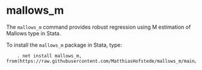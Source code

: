 # mallows_m

The `mallows_m` command provides robust regression using M estimation of Mallows type in Stata.

To install the `mallows_m` package in Stata, type: 

        . net install mallows_m, from(https://raw.githubusercontent.com/MatthiasHofstede/mallows_m/main/)
